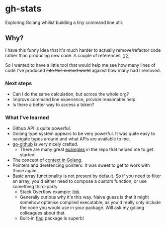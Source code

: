 # gh-stats

Exploring Golang whilist building a tiny command line util.

## Why?

I have this funny idea that it's much harder to actually remove/refactor code rather than producing new code. A couple of references: [1](https://news.ycombinator.com/item?id=10979240) [2](https://blog.codinghorror.com/the-best-code-is-no-code-at-all/)

So I wanted to have a little tool that would help me see how many lines of code I've produced ~~into this cursed world~~ against how many had I removed.

### Next steps

* Can I do the same calculation, but across the whole org?
* Improve command line experience, provide reasonable help.
* Is there a better way to access a token?

### What I've learned

* Github API is quite powerful.
* Golang type system appears to be very powerful. It was quite easy to navigate types around and what APIs are available to me.
* [go-github](https://github.com/google/go-github) is very nicely crafted. 
   * There are many great [examples](https://github.com/google/go-github/tree/master/example) in the repo that helped me to get started.
* The concept of [context in Golang](https://pkg.go.dev/context).
* Pointers and derefencing pointers. It was sweet to get to work with those again.
* Basic array functionality is not present by default. So if you need to filter an array, you'd either need to compose a custom function, or use something third-party.
   * Stack Overflow example: [link](https://stackoverflow.com/questions/37562873/most-idiomatic-way-to-select-elements-from-an-array-in-golang)
   * Generally curious why it's this way. Naive guess is that it might somehow optimise compiled executable, as you'd really only include the code you would use in your package. Will ask my golang colleagues about that.
   * Built-in [flag](https://pkg.go.dev/flag) package is superb!
